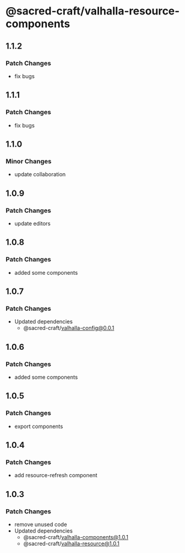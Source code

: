 # @sacred-craft/valhalla-resource-components

## 1.1.2

### Patch Changes

- fix bugs

## 1.1.1

### Patch Changes

- fix bugs

## 1.1.0

### Minor Changes

- update collaboration

## 1.0.9

### Patch Changes

- update editors

## 1.0.8

### Patch Changes

- added some components

## 1.0.7

### Patch Changes

- Updated dependencies
  - @sacred-craft/valhalla-config@0.0.1

## 1.0.6

### Patch Changes

- added some components

## 1.0.5

### Patch Changes

- export components

## 1.0.4

### Patch Changes

- add resource-refresh component

## 1.0.3

### Patch Changes

- remove unused code
- Updated dependencies
  - @sacred-craft/valhalla-components@1.0.1
  - @sacred-craft/valhalla-resource@1.0.1
